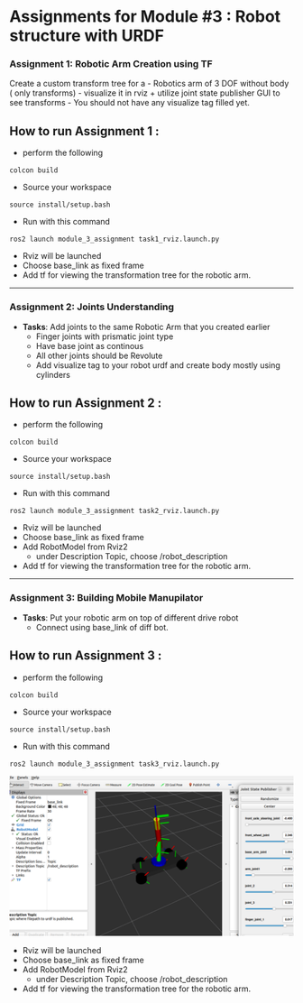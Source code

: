 # Assignments for Module #3 : Robot structure with URDF



### Assignment 1: Robotic Arm Creation using TF
Create a custom transform tree for a
    - Robotics arm of 3 DOF without body ( only transforms)
    - visualize it in rviz + utilize joint state publisher GUI to see transforms
    - You should not have any visualize tag filled yet.

## How to run Assignment 1 :
- perform the following 
```
colcon build
```
- Source your workspace
```
source install/setup.bash
```
- Run with this command

````
ros2 launch module_3_assignment task1_rviz.launch.py 
````
- Rviz will be launched 
- Choose base_link as fixed frame
- Add tf for viewing the transformation tree for the robotic arm.
------------------------------------------------------------------------------------------
### Assignment 2: Joints Understanding
- **Tasks**:
Add joints to the same Robotic Arm that you created earlier
    - Finger joints with prismatic joint type
    - Have base joint as continous
    - All other joints should be Revolute
    - Add visualize tag to your robot urdf and create body mostly using cylinders

## How to run Assignment 2 :

- perform the following 
```
colcon build
```
- Source your workspace
```
source install/setup.bash
```
- Run with this command

````
ros2 launch module_3_assignment task2_rviz.launch.py
````
- Rviz will be launched 
- Choose base_link as fixed frame
- Add RobotModel from Rviz2
    - under Description Topic, choose /robot_description
- Add tf for viewing the transformation tree for the robotic arm.

-----------------------------------------------------------------------------------------

### Assignment 3: Building Mobile Manupilator
- **Tasks**:
Put your robotic arm on top of different drive robot
    - Connect using base_link of diff bot.
## How to run Assignment 3 :

- perform the following 
```
colcon build
```
- Source your workspace
```
source install/setup.bash
```
- Run with this command

````
ros2 launch module_3_assignment task3_rviz.launch.py
````

![Screenshot description](module_3_assignment/ackermannarm.png)

- Rviz will be launched 
- Choose base_link as fixed frame
- Add RobotModel from Rviz2
    - under Description Topic, choose /robot_description
- Add tf for viewing the transformation tree for the robotic arm.